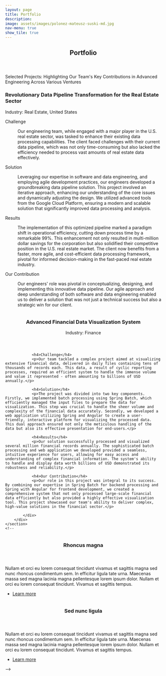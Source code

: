```yaml
---
layout: page
title: Portfolio
description: 
image: assets/images/polonez-mateusz-suski-md.jpg
nav-menu: true
show_tile: true
---
```

<!--
# (trfrmr)
Category: Software Engineering, Data Engineering
-->
<!-- Main -->
<div id="main">

<!-- One -->
<section id="one">
	<div class="inner">
		<header class="major">
			<h2>Portfolio</h2>
		</header>
		<p>Selected Projects: Highlighting Our Team's Key Contributions in Advanced Engineering Across Various Ventures</p>
	</div>
</section>

<!-- Two -->
<section id="two">
	<div class="inner">
<!-- 	<section> -->
<!-- 		<a href="generic.html" class="image"> -->
<!-- 			<img src="{% link assets/images/real-estate-blake-wheeler-sm.jpg %}" alt="" data-position="center center" /> -->
<!-- 		</a> -->
<!-- 		<div class="content"> -->
<!-- 			<div class="inner"> -->
<!-- 				<header class="major"> -->
					<h3>Revolutionary Data Pipeline Transformation for the Real Estate Sector</h3>
					<p>Industry: Real Estate, United States</p>
		<div class="row">
<!-- 				</header> -->
				<dl>
					<span class="image left"><img src="{% link assets/images/real-estate-blake-wheeler-sm.jpg %}" alt="" /></span>
					<dt>Challenge</dt>
					<dd>
						<p>Our engineering team, while engaged with a major player in the U.S. real estate sector, was tasked to enhance their existing data processing capabilities. The client faced challenges with their current data pipeline, which was not only time-consuming but also lacked the efficiency needed to process vast amounts of real estate data effectively.</p>
					</dd>
					<dt>Solution</dt>
					<dd>
						<p>Leveraging our expertise in software and data engineering, and employing agile development practices, our engineers developed a groundbreaking data pipeline solution. This project involved an iterative approach, enhancing our understanding of the core issues and dynamically adjusting the design. We utilized advanced tools from the Google Cloud Platform, ensuring a modern and scalable solution that significantly improved data processing and analysis.</p>
					</dd>
					<dt>Results</dt>
					<dd>
						<p>The implementation of this optimized pipeline marked a paradigm shift in operational efficiency, cutting down process time by a remarkable 99%. This enhancement not only resulted in multi-million dollar savings for the corporation but also solidified their competitive position in the U.S. real estate market. The client now benefits from a faster, more agile, and cost-efficient data processing framework, pivotal for informed decision-making in the fast-paced real estate industry.</p>
					</dd>
					<dt>Our Contribution</dt>
					<dd>
						<p>Our engineers' role was pivotal in conceptualizing, designing, and implementing this innovative data pipeline. Our agile approach and deep understanding of both software and data engineering enabled us to deliver a solution that was not just a technical success but also a strategic win for our client.</p>
					</dd>
				</dl>
		</div>
<!-- 			</div> -->
<!-- 		</div> -->
<!-- 	</section> -->

<section id="three">
  	<section>
   		<a href="generic.html" class="image">
			<img src="{% link assets/images/numbers-mika-baumeister-md.jpg %}" alt="" data-position="center center" />
		</a>
		<div class="content">
			<div class="inner">
				<header class="major">
    					<h3>Advanced Financial Data Visualization System</h3>
    					<p>Industry: Finance</p>
				</header>

				<h4>Challenge</h4>
				<p>Our team tackled a complex project aimed at visualizing extensive financial data, delivered in daily files containing tens of thousands of records each. This data, a result of cyclic reporting processes, required an efficient system to handle the immense volume and value it represented - often amounting to billions of USD annually.</p>

				<h4>Solution</h4>
				<p>The project was divided into two key components. Firstly, we implemented batch processing using Spring Batch, which efficiently managed the input files to prepare the data for visualization. This step was crucial to handle the sheer volume and complexity of the financial data accurately. Secondly, we developed a web application utilizing Spring and Angular to create a user-friendly, interactive platform for visualizing the processed data. This dual approach ensured not only the meticulous handling of the data but also its effective presentation for end-users.</p>

				<h4>Results</h4>
				<p>Our solution successfully processed and visualized several million financial records annually. The sophisticated batch processing and web application we developed provided a seamless, intuitive experience for users, allowing for easy access and understanding of complex financial information. The system's ability to handle and display data worth billions of USD demonstrated its robustness and reliability.</p>

				<h4>Our Contribution</h4>
				<p>Our role in this project was integral to its success. By combining our expertise in Spring Batch for backend processing and Spring with Angular for frontend development, we created a comprehensive system that not only processed large-scale financial data efficiently but also provided a highly effective visualization tool. This project showcased our team's ability to deliver complex, high-value solutions in the financial sector.</p>
    
			</div>
  		</div>
	</section>
	<!--
  <section>
		<a href="generic.html" class="image">
			<img src="{% link assets/images/pic09.jpg %}" alt="" data-position="top center" />
		</a>
		<div class="content">
			<div class="inner">
				<header class="major">
					<h3>Rhoncus magna</h3>
				</header>
				<p>Nullam et orci eu lorem consequat tincidunt vivamus et sagittis magna sed nunc rhoncus condimentum sem. In efficitur ligula tate urna. Maecenas massa sed magna lacinia magna pellentesque lorem ipsum dolor. Nullam et orci eu lorem consequat tincidunt. Vivamus et sagittis tempus.</p>
				<ul class="actions">
					<li><a href="generic.html" class="button">Learn more</a></li>
				</ul>
			</div>
		</div>
	</section>
	<section>
		<a href="generic.html" class="image">
			<img src="{% link assets/images/pic10.jpg %}" alt="" data-position="25% 25%" />
		</a>
		<div class="content">
			<div class="inner">
				<header class="major">
					<h3>Sed nunc ligula</h3>
				</header>
				<p>Nullam et orci eu lorem consequat tincidunt vivamus et sagittis magna sed nunc rhoncus condimentum sem. In efficitur ligula tate urna. Maecenas massa sed magna lacinia magna pellentesque lorem ipsum dolor. Nullam et orci eu lorem consequat tincidunt. Vivamus et sagittis tempus.</p>
				<ul class="actions">
					<li><a href="generic.html" class="button">Learn more</a></li>
				</ul>
			</div>
		</div>
	</section>
  -->
</section>
